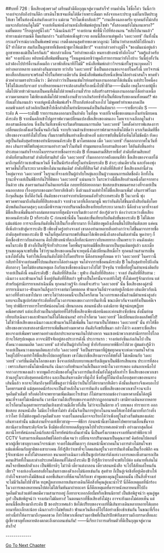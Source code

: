 ##บทที่ 726 : ชื่อเสียงพุ่งพรวด! เตรียมตัวดีคือกุญแจสู่ความสำเร็จ!
ยามค่ำคืน
ไช่ซื่อโค่ว
วันนี้กว่าจางเย่จะกลับถึงบ้านก็ดึก เขาเดินโซเซจนเห็นได้ชัดว่าเพราะดื่มมา หลังจากเคาะประตู แม่ก็มาเปิดประตูให้เขา ไฟในห้องนั่งเล่นยังคงสว่าง
แม่ถาม “ทำไมเพิ่งกลับล่ะ?”
“งานเลี้ยงฉลองครับ ทุกคนยังไม่กลับ ผมจะกลับก่อนก็ดูไม่ดี” จางเย่เห็นพ่อนั่งอ่านหนังสือพิมพ์อยู่บนโซฟา “ทั้งสองคนยังไม่นอนเหรอ?”
แม่ยิ้มตอบ “ก็รอลูกอยู่นี่ไงล่ะ”
“เฉินเฉินล่ะ?” จางเย่ถาม
พ่อชี้นิ้วไปที่ห้องนอน “หลับไปนานแล้ว”
ท่าทางแม่อารมณ์ดี ยิ้มแย้มกล่าว “แม่กับพ่อเพิ่งดูข่าวจบ ตอนนี้สื่อเอาแต่พูดถึง ‘เดอะวอยซ์’ กันทั้งนั้น กระแสวิจารณ์บวกเป็นพิเศษด้วยนะ เรตติ้งตอนสุดท้ายของพวกลูกน่ะ ได้ยินว่าทำลายสถิติไปอีกแล้วนี่? ทำได้สวย สมกับเป็นลูกชายที่เชิดหน้าชูตาให้แม่เชียว!”
จางเย่กล่าวอย่างภูมิใจ “ของมันแน่อยู่แล้ว ลูกชายของแม่เป็นใครกันล่ะ”
พ่อกล่าวเตือน “อย่าลำพองนัก หนทางข้างหน้ายังอีกไกล”
“ผมรู้แล้วครับพ่อ” จางเย่นั่งลง หยิบหนังสือพิมพ์ขึ้นมาดู “ไหนดูหน่อยซิว่าพูดถึงรายการผมว่ายังไงบ้าง วันนี้ยุ่งทั้งวันแล้วต้องไปปาร์ตี้งานสังคมอีก เวลาพักสักนาทีก็ไม่มี”
หนังสือพิมพ์กล่าววิจารณ์เย่ในฐานะบุคคลไว้อย่างหลากหลาย แตกต่างกันมากมาย ทว่ากับ ‘เดอะวอยซ์’ ซึ่งเป็นผลงานของจางเย่ในครั้งนี้ บทวิจารณ์ของสื่อกลับแทบจะพร้อมใจไปในทิศทางเดียวกัน มีหนังสือพิมพ์ฉบับหนึ่งเขียนได้อย่างน่าสนใจ พาดหัวด้วยคำถามตรงประเด็นว่า : มีคำกล่าวว่าเป็นคนเช่นไรย่อมทำผลงานออกมาได้เช่นนั้น แต่ประโยคนี้คงใช้ไม่ได้เลยกับจางเย่ บางทีหลายคนอาจจะต้องสงสัยเรื่องหนึ่งไปชั่วชีวิต——นั่นคือ เหตุใดจางเย่ผู้ซึ่งเต็มไปด้วยข่าวด้านลบเป็นคนที่เต็มไปด้วยพลังงานชั่วร้าย กลับสร้างสรรค์ผลงานออกมาได้อย่างเหนือความคาดหมาย ไม่เพียงแต่เต็มไปด้วยพลังงานขั้วบวกเกินร้อยซ้ำยังเป็นที่ต้อนรับของคนทั้งหมด!?
พ่อกับแม่ไปนอนแล้ว
จางเย่ดูหนังสือพิมพ์เสร็จ ก็รีบกลับห้องตัวเองไป ไม่พูดพร่ำทำเพลงกดเปิดคอมพิวเตอร์ แล้วคลิกเปิดเข้าไปเช็กลำดับในทำเนียบคนดังเป็นอันดับแรก
——รายชื่อระดับ S
——ระดับ A
——ระดับB
รายการแสดงออกมาเป็นลำดับ
ในที่สุด จางเย่ก็เจอชื่อของตนเองในทำเนียบคนดังระดับ B จากนั้นคลิกเข้าไปดูกราฟความเปลี่ยนแปลงชื่อเสียงของตนเอง โดยเจาะจงเลือกดูในช่วงสองสามเดือนก่อน ซึ่งเป็นวันที่เขาเพิ่งจะเริ่มเตรียมแผนการผลิต ‘เดอะวอยซ์’ โดยตั้งค่ากราฟแสดงการเปลี่ยนแปลงตั้งแต่วันนั้นจนถึงวันนี้
จากบริเวณด้านซ้ายของกราฟสามารถเห็นได้ชัดว่า แรกเริ่มเดิมทีชื่อเสียงของจางเย่ยังไม่ไปไหน เริ่มแรกขยับขึ้นอย่างเชื่องช้าคงที่ แต่การขยับขึ้นนี้ยังเห็นได้ไม่ชัดนัก ยังคงอยู่เป็นอันดับสุดท้ายของทำเนียบคนดังระดับ B มาโดยตลอด เมื่อ ‘เดอะวอยซ์’ เริ่มออกอากาศในวันที่สอง เส้นกราฟก็ขยับพุ่งทะยานอย่างรวดเร็วในทันที ทำมุมทแยงเกือบสามสิบองศา ไต่อันดับขึ้นอย่างประสบความสำเร็จจากในบรรรดารายชื่อดาราระดับ B ทั้งหมดสามสี่สิบรายชื่อ!
ลำดับที่สามสิบหก!
ลำดับที่สามสิบสาม!
ลำดับที่สามสิบ!
เมื่อ ‘เดอะวอยซ์’ เริ่มออกอากาศถึงตอนที่ห้า ชื่อเสียงของจางเย่ได้มาถึงจุดที่ก้าวแซงฟ่านเหวินลี่ ซึ่งเป็นนักร้องที่อยู่ในทำเนียบระดับ B ล่างๆ เช่นเดียวกัน และยังคงพุ่งพรวดขึ้นไปในระยะเวลาเพียงไม่นานเช่นเดิม!
ลำดับที่ยี่สิบเจ็ด!
ลำดับที่ยี่สิบห้า!
ชื่อเสียงเหล่านี้ส่วนใหญ่มาจาก ‘เดอะวอยซ์’ ในฐานะที่จางเย่เป็นผู้กำกับใหญ่และเป็นผู้วางแผนการผลิตชื่อดัง อีกทั้งในฐานะที่จางเย่เป็นพิธีกรอันไร้ที่ติของ ‘เดอะวอยซ์’ แน่นอนว่า ในระหว่างนี้ชื่อเสียงส่วนหนึ่งก็มาจากทางอื่นด้วย เช่น สงครามก่นด่าในอินเทอร์เน็ต กลบทที่ปล่อยออกมา ข้อสอบเข้าเขตนครหลวงที่จางเย่เป็นคนออกสอบ เรื่องทุบรถของมหาวิทยาลัยชิงหัว ซึ่งล้วนแล้วแต่ทำให้ได้ชื่อเสียงมาเพิ่ม!
เส้นกราฟวิ่งมาถึงจุดสิ้นสุด ซึ่งก็คือวันนี้
อันดับของจางเย่จากทำเนียบคนดังทั่วประเทศระดับ B ในเวลานี้ พุ่งพรวดพราดมาถึงอันดับที่ยี่สิบสองแล้ว จากช่วงเวลาที่เลือกมาดูนี้ พบว่าอันดับไต่ขึ้นมาถึงสิบอันดับโดยฉับพลันเกินคาดสุดๆ และเมื่อพิจารณาจากปริมาณชื่อเสียงเทียบกับระยะเวลาแล้ว นี่คือช่วงเวลาที่จางเย่มีชื่อเสียงเพิ่มขึ้นอย่างถล่มทลายมากที่สุดนับจากเริ่มเข้าวงการ!
ต้องรู้ด้วยว่า ช่องว่างระหว่างชื่อเสียงของคนดังระดับ D หรือระดับ C ก่อนหน้านี้นั้น ในแต่ละขั้นเทียบกับอันดับขั้นของระดับ B ไม่ได้เลยแม้แต่น้อย การจะเลื่อนอันดับขึ้นไปเป็นเรื่องที่ยากมาก ยิ่งไม่ต้องพูดถึงเลื่อนขึ้นไปสิบอันดับเลย แค่คนที่เพิ่งก้าวเข้าสู่ดาราระดับ B เพียงชั่วครู่อย่างจางเย่ เขาลองทำมาหลายสิ่งอย่างกว่าจะไต่ขึ้นมาจากรายชื่อลำดับสุดท้ายของระดับ B จนในที่สุดก็สามารถขยับขึ้นมาได้เพียงหนึ่งถึงสองอันดับเท่านั้น พูดง่ายๆ ก็คือเชื่องช้าราวกับเต่าคลาน คืบไปข้างหน้าทีละเล็กทีละน้อยราวกับหอยทาก เป็นเพราะว่า คนดังแต่ละคนในระดับ B ต่างก็เป็นที่รู้จักทั่วประเทศ โดยพื้นฐานย่อมมีชื่อเสียงมากเป็นทุนเดิมอยู่แล้ว และเมื่อฐานของคุณจะขยับขึ้น ใช่ว่าฐานเสียงของคนอื่นจะหยุดนิ่งไม่เปลี่ยนเสียเมื่อไร ทุกคนล้วนสามารถขึ้นแซงได้ทั้งสิ้น จึงทำให้เลื่อนอันดับได้ช้าไปโดยปริยาย นี่คือสาเหตุทั้งหมด ทว่า ‘เดอะวอยซ์’ ในคราวนี้กลับทำให้จางเย่บดขยี้ไปบนเส้นทางได้อย่างฉลุย จนไต่จากรายชื่อคนดังระดับ B ในอับสุดท้ายไปถึงอันดับกลางๆ โดยไม่ต้องสนเหตุผล ถึงกับแซงชื่อของเฉินกวงไปได้!
ปัจจุบัน รายชื่อที่อยู่ในตำแหน่งติดกับจางเย่เป็นดังนี้
คนดังระดับB :
อันดับที่ยี่สิบเอ็ด : หูฟ่าง
อันดับที่ยี่สิบสอง : จางเย่
อันดับที่ยี่สิบสาม : เฉินกวง
และฟ่านเหวินลี่ ซึ่งอยู่อันดับที่ยี่สิบเก้า
หูฟ่างเป็นใครนั้นจางเย่ยังไม่รู้ ทั้งไม่เคยรู้จักมาก่อน แต่สำหรับคู่สามีภรรยาเหล่าเฉินนั้น ทุกคนล้วนรู้จัก
ก่อนที่จะสร้าง ‘เดอะวอยซ์’ นั้น ชื่อเสียงของคู่สามีภรรยาเฉินกวง-ฟ่านเหวินลี่สูงกว่าจางเย่มาโดยตลอด ฟ่านเหวินลี่นำจางเย่อยู่เล็กน้อย เช่นเดียวกับเฉินกวงที่ทิ้งห่างเขาไปมาก เพราะไม่ว่าสองคนนี้จะเป็นใครก็ตาม ในวงการเพลงนั้นล้วนมีตำแหน่งสูงส่ง แทบจะเป็นซูเปอร์สตาร์ระดับท็อปในวงการเพลงของวงการบันเทิงนี้ ขณะเดียวกันจางเย่ยังเป็นแค่ดีเจวิทยุ ทำพิธีกรรายการโทรทัศน์ออนไลน์ เขียนกลอน สอนหนังสือ แต่งนิยาย พิสูจน์ทฤษฎีบทคณิตศาสตร์ แต่ละสิ่งล้วนเป็นกลุ่มย่อยที่ได้รับชื่อเสียงเพียงน้อยนิดและค่อนข้างซับซ้อน ดังนั้นย่อมเทียบกับเฉินกวงและฟ่านเหวินลี่ไม่ได้แน่นอน!
อย่างไรก็ตาม ‘เดอะวอยซ์’ ได้เปลี่ยนแปลงผลลัพธ์ไป!
ไม่ใช่ว่าชื่อเสียงของเฉินกวงและฟ่านเหวินลี่ไม่เพิ่มขึ้น ในการมาเป็นโค้ชของ ‘เดอะวอยซ์’ นั้น ทำให้ชื่อเสียงของพวกเขาสองสามีภรรยาเพิ่มขึ้นอย่างมหาศาล อันดับจึงขยับขึ้นมา กล่าวได้ว่า คงเพราะชื่อเสียงของจางเย่เพิ่มพรวดพราดอย่างแปลกประหลาดจนเกินไปต่างหาก จนแซงหน้าพวกเขาสามีภรรยาไปไกล
ถ้าจะให้สรุปเหตุผล อาจจะมีปัจจัยอยู่สองประการดังนี้
ประการแรก : จางเย่แย่งซีนเก่งเกินไป เป็นทั้งคนวางแผนผลิต ‘เดอะวอยซ์’ แล้วยังเป็นผู้กำกับใหญ่ ซ้ำยังรับบทบาทพิธีกรไปด้วย ผู้ชมต่างรู้ดีว่า จางเย่เป็นคนวางแผนผลิตและกำกับ ‘เดอะวอยซ์’ จึงเป็นธรรมดาที่ผู้ชมทุกคนจะเพ่งความสนใจส่วนใหญ่ไปที่จางเย่ทำให้ชื่อเสียงไปตกอยู่กับเขา เขาได้แบ่งชื่อเสียงมาจากโค้ชทั้งสี่ ไม่เหมือนกับ ‘เดอะวอยซ์’ เวอร์ชั่นเดิมในโลกของเขา ซึ่งจางเย่สลับบทบาทแขกรับเชิญมาเป็นพิธีกรเสียแทน
ประการที่สอง : เพราะเส้นทางนั้นไม่เหมือนกัน เฉินกวงกับฟ่านเหวินลี่เป็นแถวหน้าในวงการเพลง แต่นอกเหนือไปจากวงการเพลงแล้ว หากพูดถึงระดับของทั้งคู่ในวงการบันเทิงนั้นยังไม่สูงสักเท่าไร ชื่อเสียงของพวกเขาล้วนอยู่ในระดับสุดยอดนักร้อง และเป็นเส้นทางเดียวที่มุ่งไป ซึ่งทั้งคู่ก็ได้มาถึงเกือบสุดทางของหนทางเส้นนี้แล้ว หากจะให้มาถึงจุดที่ไต่ขึ้นสูงกว่านี้นับว่าเป็นไปได้ยากมากทีเดียว ดังนั้นเส้นทางจึงแคบลงไปโดยธรรมชาติ แม้สุดยอดนักร้องจะเป็นตัวหลักในวงการบันเทิง แต่ชื่อเสียงของพวกเขาก็จวนจะถึงจุดอิ่มตัวเต็มที หรือต่อให้จะพยายามเพิ่มเติมอะไรเข้ามา ก็ไม่สามารถถมช่องว่างมหาศาลนั้นได้อยู่ดี ขณะที่จางเย่ไม่เหมือนกัน เวลานี้ความได้เปรียบของจางเย่ปรากฏออกมาแล้ว เขามีทางเดินหลากหลาย อะไรก็ตามในอุตสาหกรรมบันเทิงเขาล้วนมีเอี่ยวทั้งสิ้น ไม่ว่าจะเป็นนิยาย กวี บทเพลง ทำรายการ ออกข้อสอบ สอนหนังสือ ไม่มีอะไรที่เขาไม่ทำ ดังนั้นจึงเป็นการปูทางในอนาคตให้เขาได้ทั้งมากทั้งกว้างยิ่งกว่าใคร ยิ่งไม่ต้องพูดถึงจุดอิ่มตัวเลย จางเย่ในตอนนี้อาจจะเรียกได้ว่าเพิ่งอยู่ในช่วงเริ่มต้นของแต่ละเส้นทางเท่านั้น แม้แต่งานที่จางเย่เชี่ยวชาญ——พิธีกร ก่อนหน้านี้เขาไม่เคยไปพยายามเลื่อนขั้นจากสถานีดาวเทียมระดับจังหวัด ซึ่งมีช่องที่ถ่ายทอดสัญญาณไปทั่วประเทศเลยด้วยซ้ำ อย่างมากสุดก็แค่สถานีโทรทัศน์ออนไลน์กับสถานีโทรทัศน์ท้องถิ่นเท่านั้น นี่เป็นครั้งแรกของจางเย่ที่มาทำพิธีกรเวที CCTV จึงสามารถเห็นผลลัพธ์ได้อย่างชัดเจนว่า เปลี่ยนจากปริมาณมาเป็นคุณภาพ!
คิดย้อนไปตอนที่พวกผู้เชี่ยวชาญบางคนวิจารณ์เขา จางเย่ได้แต่ยิ้มเบาๆ ก่อนหน้านี้พวกคนในวงการต่างไม่สนใจเขา แม้แต่เพื่อนกับญาติของเขาบางคน ก็ยังรู้สึกว่าเขาที่จะโลดแล่นอยู่ในวงการบันเทิงนั้นเป็นเรื่องพิลึก คนรู้จักเขาน้อย คงไปไม่รอดหรอก ขนาดอย่างเฉินกวงที่เป็นซูเปอร์สตาร์ดังแห่งวงการเพลงซึ่งสามารถเปิดคอนเสิร์ตทั้งในและต่างประเทศได้ตอนที่ได้มาถึงระดับ B ยังรู้สึกว่ายากที่จะขยับไปต่อ แต่นายที่เล่นไม่สนใจอาชีพหลักตัวเอง เป็นพิธีกรดีๆ ไม่ว่าดี เดี๋ยวแต่งกลอน เดี๋ยวสอนหนังสือ จะไปได้สักแค่ไหนกันเชียว? จางเย่เองก็เคยสงสัยในเส้นทางของตัวเองไม่น้อยเช่นกัน สุดท้าย ก็เป็นอู๋เจ๋อชิงที่อยู่เคียงข้างให้กำลังใจเขาอย่างไม่มีข้อแม้ คอยชี้เส้นทางที่ชัดเจนให้กับเขา คำพูดของคุณอู๋ในตอนนั้น เป็นสิ่งที่จางเย่จะไม่มีวันลืมไปชั่วชีวิต ทฤษฎีหลากหลายเส้นทางเดินก็คือสิ่งที่คุณอู๋แนะนำไว้!
นี่ก็คือเหตุผลที่นักร้องในวงการเพลงหลายคนไปต่อไม่ได้เริ่มหันมาถ่ายละคร นี่ก็คือเหตุผลที่ดาราหนังหลายคนที่ไปถึงจุดอิ่มตัวแล้วแต่ยังพอมีความสามารถอยู่ ก็อยากจะออกอัลบั้มหรือเขียนนิยาย!
เป็นข้อพิสูจน์ว่า คุณอู๋พูดถูก!
เป็นข้อพิสูจน์ว่า จางเย่มาไม่ผิดทาง!
ในตอนแรกที่ชื่อเสียงยังไม่สูง อาจจะยังมองไม่ค่อยเห็น แต่ตอนนี้ชื่อเสียงมาถึงระดับ B ของประเทศแล้ว ข้อได้เปรียบของจางเย่ที่มีเส้นทางเดินหลากหลายได้เผยออกมาทีละเล็กละน้อย เฉินกวงก้าวไม่ขยับแล้ว ฟ่านเหวินลี่เองก็ไปได้อย่างเชื่องช้าเช่นกัน ในขณะที่เรื่องอย่างนี้ทำให้ดารามาถึงจุดคอขวด ก็ทำให้พวกเพื่อนร่วมอาชีพที่เป็นปรปักษ์กับเขารวมถึงบรรดาสื่อและผู้เชี่ยวชาญทั้งหลายต้องตกตะลึงตาถลนเช่นกัน!
——นี่เรียกว่าการเตรียมตัวที่ดีเป็นกุญแจสู่ความสำเร็จ!


*-*-*-*-*-*-*-*-*-*-*-*-*-*




[Go To Next Chapter]( ./27.md)